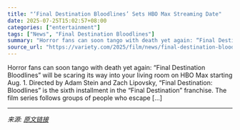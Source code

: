 ```yaml
---
title: "‘Final Destination Bloodlines’ Sets HBO Max Streaming Date"
date: 2025-07-25T15:02:57+08:00
categories: ["entertainment"]
tags: ["News", "Final Destination Bloodlines"]
summary: "Horror fans can soon tango with death yet again: “Final Destination Bloodlines” will be scaring its way into your living room on HBO Max starting Aug. 1. Directed by Adam Stein and Zach Lipovsky, “Fin"
source_url: "https://variety.com/2025/film/news/final-destination-bloodlines-hbo-max-streaming-date-1236416926/"
---
```


Horror fans can soon tango with death yet again: “Final Destination Bloodlines” will be scaring its way into your living room on HBO Max starting Aug. 1. Directed by Adam Stein and Zach Lipovsky, “Final Destination: Bloodlines” is the sixth installment in the &#8220;Final Destination&#8221; franchise. The film series follows groups of people who escape [&#8230;]

---

*来源: [原文链接](https://variety.com/2025/film/news/final-destination-bloodlines-hbo-max-streaming-date-1236416926/)*
